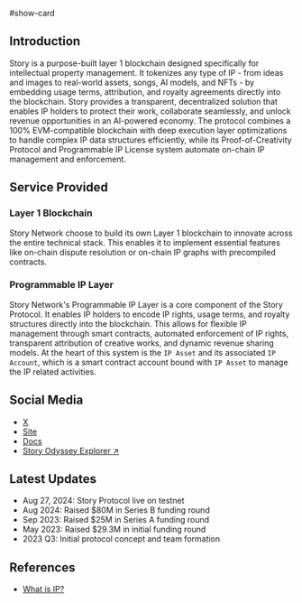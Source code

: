 #show-card 

## Introduction

Story is a purpose-built layer 1 blockchain designed specifically for intellectual property management. It tokenizes any type of IP - from ideas and images to real-world assets, songs, AI models, and NFTs - by embedding usage terms, attribution, and royalty agreements directly into the blockchain. Story provides a transparent, decentralized solution that enables IP holders to protect their work, collaborate seamlessly, and unlock revenue opportunities in an AI-powered economy. The protocol combines a 100% EVM-compatible blockchain with deep execution layer optimizations to handle complex IP data structures efficiently, while its Proof-of-Creativity Protocol and Programmable IP License system automate on-chain IP management and enforcement.

## Service Provided

### Layer 1 Blockchain

Story Network choose to build its own Layer 1 blockchain to innovate across the entire technical stack. This enables it to implement essential features like on-chain dispute resolution or on-chain IP graphs with precompiled contracts. 

### Programmable IP Layer

Story Network's Programmable IP Layer is a core component of the Story Protocol. It enables IP holders to encode IP rights, usage terms, and royalty structures directly into the blockchain. This allows for flexible IP management through smart contracts, automated enforcement of IP rights, transparent attribution of creative works, and dynamic revenue sharing models. At the heart of this system is the `IP Asset` and its associated `IP Account`, which is a smart contract account bound with `IP Asset` to manage
the IP related activities.

## Social Media

- [X](https://x.com/StoryProtocol)
- [Site](https://www.storyprotocol.xyz/)
- [Docs](https://docs.story.foundation/)
- [Story Odyssey Explorer ↗️](https://explorer.story.foundation/)

## Latest Updates

- Aug 27, 2024: Story Protocol live on testnet
- Aug 2024: Raised $80M in Series B funding round
- Sep 2023: Raised $25M in Series A funding round  
- May 2023: Raised $29.3M in initial funding round
- 2023 Q3: Initial protocol concept and team formation

## References

- [What is IP?](https://open.substack.com/pub/jasonzhao/p/what-is-ip?utm_campaign=post&utm_medium=web)
